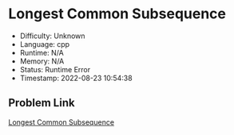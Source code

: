 # Longest Common Subsequence

- Difficulty: Unknown
- Language: cpp
- Runtime: N/A
- Memory: N/A
- Status: Runtime Error
- Timestamp: 2022-08-23 10:54:38

## Problem Link
[Longest Common Subsequence](https://leetcode.com/problems/longest-common-subsequence)

